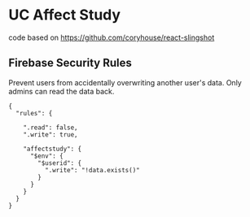 # UC Affect Study

code based on <https://github.com/coryhouse/react-slingshot>


## Firebase Security Rules

Prevent users from accidentally overwriting another user's data. Only admins can read the data back.

```
{
  "rules": {

    ".read": false,
    ".write": true,

    "affectstudy": {
      "$env": {
        "$userid": {
          ".write": "!data.exists()"
        }
      }
    }
  }
}
```
